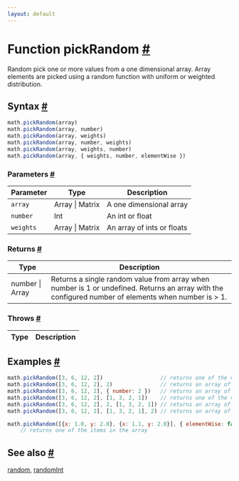 ```yaml
---
layout: default
---
```


<!-- Note: This file is automatically generated from source code comments. Changes made in this file will be overridden. -->

<h1 id="function-pickrandom">Function pickRandom <a href="#function-pickrandom" title="Permalink">#</a></h1>

Random pick one or more values from a one dimensional array.
Array elements are picked using a random function with uniform or weighted distribution.


<h2 id="syntax">Syntax <a href="#syntax" title="Permalink">#</a></h2>

```js
math.pickRandom(array)
math.pickRandom(array, number)
math.pickRandom(array, weights)
math.pickRandom(array, number, weights)
math.pickRandom(array, weights, number)
math.pickRandom(array, { weights, number, elementWise })
```

<h3 id="parameters">Parameters <a href="#parameters" title="Permalink">#</a></h3>

Parameter | Type | Description
--------- | ---- | -----------
`array` | Array &#124; Matrix | A one dimensional array
`number` | Int | An int or float
`weights` | Array &#124; Matrix | An array of ints or floats

<h3 id="returns">Returns <a href="#returns" title="Permalink">#</a></h3>

Type | Description
---- | -----------
number &#124; Array | Returns a single random value from array when number is 1 or undefined. Returns an array with the configured number of elements when number is > 1.


<h3 id="throws">Throws <a href="#throws" title="Permalink">#</a></h3>

Type | Description
---- | -----------


<h2 id="examples">Examples <a href="#examples" title="Permalink">#</a></h2>

```js
math.pickRandom([3, 6, 12, 2])                  // returns one of the values in the array
math.pickRandom([3, 6, 12, 2], 2)               // returns an array of two of the values in the array
math.pickRandom([3, 6, 12, 2], { number: 2 })   // returns an array of two of the values in the array
math.pickRandom([3, 6, 12, 2], [1, 3, 2, 1])    // returns one of the values in the array with weighted distribution
math.pickRandom([3, 6, 12, 2], 2, [1, 3, 2, 1]) // returns an array of two of the values in the array with weighted distribution
math.pickRandom([3, 6, 12, 2], [1, 3, 2, 1], 2) // returns an array of two of the values in the array with weighted distribution

math.pickRandom([{x: 1.0, y: 2.0}, {x: 1.1, y: 2.0}], { elementWise: false })
    // returns one of the items in the array
```


<h2 id="see-also">See also <a href="#see-also" title="Permalink">#</a></h2>

[random](random.html),
[randomInt](randomInt.html)
